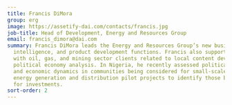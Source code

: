 ```yaml
---
title: Francis DiMora
group: erg
image: https://assetify-dai.com/contacts/francis.jpg
job-title: Head of Development, Energy and Resources Group
email: francis_dimora@dai.com
summary: Francis DiMora leads the Energy and Resources Group’s new business, market
  intelligence, and product development functions. Francis also supports ERG’s engagements
  with oil, gas, and mining sector clients related to local content development and
  political economy analysis. In Nigeria, he recently assessed political, social,
  and economic dynamics in communities being considered for small-scale, off-grid
  energy generation and distribution pilot projects to identify those best suited
  for investments.
sort-order: 2
---
```


